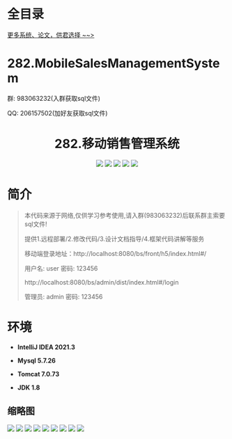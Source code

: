 # 全目录

[更多系统、论文，供君选择 ~~>](https://www.bitwise.net.cn)

# 282.MobileSalesManagementSystem

<p>群: 983063232(入群获取sql文件)</p>
<p>QQ: 206157502(加好友获取sql文件)</p>

<p><h1 align="center">282.移动销售管理系统</h1></p>


<p align="center">
	<img src="https://img.shields.io/badge/jdk-1.8-orange.svg"/>
    <img src="https://img.shields.io/badge/spring-5.x-lightgrey.svg"/>
    <img src="https://img.shields.io/badge/springmvc-3.x-blue.svg"/>
    <img src="https://img.shields.io/badge/mybatis-5.x-yellow.svg"/>
    <img src="https://img.shields.io/badge/vue-5.x-green.svg"/>
</p>

# 简介

> 本代码来源于网络,仅供学习参考使用,请入群(983063232)后联系群主索要sql文件!
>
> 提供1.远程部署/2.修改代码/3.设计文档指导/4.框架代码讲解等服务
>
> 移动端登录地址：http://localhost:8080/bs/front/h5/index.html#/
>
> 用户名: user   密码: 123456
>
> http://localhost:8080/bs/admin/dist/index.html#/login
> 
> 管理员: admin   密码: 123456
>

>

# 环境

- <b>IntelliJ IDEA 2021.3</b>

- <b>Mysql 5.7.26</b>

- <b>Tomcat 7.0.73</b>

- <b>JDK 1.8</b>




## 缩略图

![](https://bitwise.oss-cn-heyuan.aliyuncs.com/2024/9/10/181a7ce9-51ad-495f-a199-1f4e0e2f63f0.png)
![](https://bitwise.oss-cn-heyuan.aliyuncs.com/2024/9/10/8015c197-7e26-4ceb-b342-d109724b94d7.png)
![](https://bitwise.oss-cn-heyuan.aliyuncs.com/2024/9/10/adbe932c-932c-45b3-8eed-f08f4dccbfd1.png)
![](https://bitwise.oss-cn-heyuan.aliyuncs.com/2024/9/10/7487e319-2f10-44e7-a5d5-d55bf1cca505.png)
![](https://bitwise.oss-cn-heyuan.aliyuncs.com/2024/9/10/a8158339-8008-487c-9d41-9243f629609c.png)
![](https://bitwise.oss-cn-heyuan.aliyuncs.com/2024/9/10/928e97ff-20d9-432e-bb82-ed4e8cb8988a.png)
![](https://bitwise.oss-cn-heyuan.aliyuncs.com/2024/9/10/e371ea12-ce15-432c-8c8d-59d9069f54c1.png)
![](https://bitwise.oss-cn-heyuan.aliyuncs.com/2024/9/10/ddd9122a-479b-4102-bb89-c43d870b5643.png)
![](https://bitwise.oss-cn-heyuan.aliyuncs.com/2024/9/10/3cfcd7e9-bc4a-4b6a-8fa3-83524a44d45a.png)




